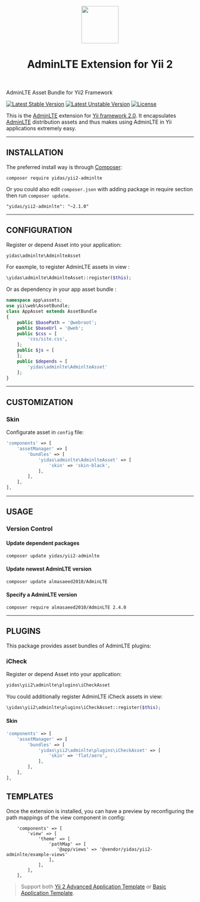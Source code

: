 <p align="center">
<!--     <a href="https://adminlte.io/" target="_blank">
        <img src="https://centosinstall.com/wp-content/uploads/2017/04/adminlte-thumbnail.jpg" height="100px">
    </a> -->
    <a href="https://github.com/yiisoft" target="_blank">
        <img src="https://avatars0.githubusercontent.com/u/993323" height="100px">
    </a>
    <h1 align="center">AdminLTE Extension for Yii 2 </h1>
    <br>
</p>

AdminLTE Asset Bundle for Yii2 Framework

[![Latest Stable Version](https://poser.pugx.org/yidas/yii2-adminlte/v/stable?format=flat-square)](https://packagist.org/packages/yidas/yii2-adminlte)
[![Latest Unstable Version](https://poser.pugx.org/yidas/yii2-adminlte/v/unstable?format=flat-square)](https://packagist.org/packages/yidas/yii2-adminlte)
[![License](https://poser.pugx.org/yidas/yii2-adminlte/license?format=flat-square)](https://packagist.org/packages/yidas/yii2-adminlte)

This is the [AdminLTE](https://adminlte.io/) extension for [Yii framework 2.0](http://www.yiiframework.com/). It encapsulates [AdminLTE](https://github.com/almasaeed2010/AdminLTE) distribution assets and thus makes using AdminLTE in Yii applications extremely easy.

---


INSTALLATION
------------

The preferred install way is through [Composer](http://getcomposer.org/download/):

```
composer require yidas/yii2-adminlte
```

Or you could also edit `composer.json` with adding package in require section then run `composer update`.

```
"yidas/yii2-adminlte": "~2.1.0"
```

---

CONFIGURATION
-------------

Register or depend Asset into your application:

```php
yidas\adminlte\AdminlteAsset
```
    
For eaxmple, to register AdminLTE assets in view :

```php
\yidas\adminlte\AdminlteAsset::register($this);
```
    
Or as dependency in your app asset bundle :    

```php
namespace app\assets;
use yii\web\AssetBundle;
class AppAsset extends AssetBundle
{
    public $basePath = '@webroot';
    public $baseUrl = '@web';
    public $css = [
        'css/site.css',
    ];
    public $js = [
    ];
    public $depends = [
        'yidas\adminlte\AdminlteAsset'
    ];
}
```

---

CUSTOMIZATION
-------------

### Skin

Configurate asset in `config` file:

```php
'components' => [
    'assetManager' => [
        'bundles' => [
            'yidas\adminlte\AdminlteAsset' => [
                'skin' => 'skin-black',
            ],
        ],
    ],
],
```




---

USAGE
-----

### Version Control

#### Update dependent packages

    composer update yidas/yii2-adminlte

#### Update newest AdminLTE version

    composer update almasaeed2010/AdminLTE

#### Specify a AdminLTE version

    composer require almasaeed2010/AdminLTE 2.4.0
    
---

PLUGINS
-------

This package provides asset bundles of AdminLTE plugins:

### iCheck

Register or depend Asset into your application:

```php
yidas\yii2\adminlte\plugins\iCheckAsset
```
    
You could additionally register AdminLTE iCheck assets in view:

```php
\yidas\yii2\adminlte\plugins\iCheckAsset::register($this);
```

#### Skin

```php
'components' => [
    'assetManager' => [
        'bundles' => [
            'yidas\yii2\adminlte\plugins\iCheckAsset' => [
                'skin' => 'flat/aero',
            ],
        ],
    ],
],
```

TEMPLATES
---------

Once the extension is installed, you can have a preview by reconfiguring the path mappings of the view component in config:

```
    'components' => [
        'view' => [
            'theme' => [
                'pathMap' => [
                   '@app/views' => '@vendor/yidas/yii2-adminlte/example-views'
                ],
            ],
        ],
    ],
```

> Support both [Yii 2 Advanced Application Template](https://github.com/yiisoft/yii2-app-advanced) or [Basic Application Template](https://github.com/yiisoft/yii2-app-basic).
